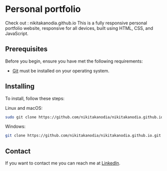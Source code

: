 # Personal portfolio

Check out : nikitakanodia.github.io
This is a fully responsive personal portfolio website, responsive for all devices, built using HTML, CSS, and JavaScript.

## Prerequisites

Before you begin, ensure you have met the following requirements:

* [Git](https://git-scm.com/downloads "Download Git") must be installed on your operating system.

## Installing

To install, follow these steps:

Linux and macOS:

```bash
sudo git clone https://github.com/nikitakanodia/nikitakanodia.github.io.git
```

Windows:

```bash
git clone https://github.com/nikitakanodia/nikitakanodia.github.io.git
```

## Contact

If you want to contact me you can reach me at [LinkedIn](https://www.linkedin.com/in/nikitakanodia03/).
